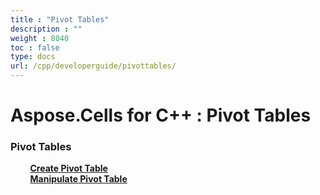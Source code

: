 ```yaml
---
title : "Pivot Tables" 
description : "" 
weight : 8040 
toc : false
type: docs
url: /cpp/developerguide/pivottables/
---
```


# Aspose.Cells for C++ : Pivot Tables


### Pivot Tables

&nbsp;&nbsp;&nbsp;&nbsp;&nbsp;&nbsp;&nbsp;&nbsp;[**Create Pivot Table**](https://docs2.aspose.com/cells/cpp/developerguide/pivottables/create+pivot+table)    
&nbsp;&nbsp;&nbsp;&nbsp;&nbsp;&nbsp;&nbsp;&nbsp;[**Manipulate Pivot Table**](https://docs2.aspose.com/cells/cpp/developerguide/pivottables/manipulate+pivot+table)    


           

